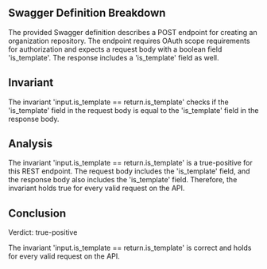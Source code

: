 ## Swagger Definition Breakdown

The provided Swagger definition describes a POST endpoint for creating an organization repository. The endpoint requires OAuth scope requirements for authorization and expects a request body with a boolean field 'is_template'. The response includes a 'is_template' field as well.

## Invariant

The invariant 'input.is_template == return.is_template' checks if the 'is_template' field in the request body is equal to the 'is_template' field in the response body.

## Analysis

The invariant 'input.is_template == return.is_template' is a true-positive for this REST endpoint. The request body includes the 'is_template' field, and the response body also includes the 'is_template' field. Therefore, the invariant holds true for every valid request on the API.

## Conclusion

Verdict: true-positive

The invariant 'input.is_template == return.is_template' is correct and holds for every valid request on the API.
